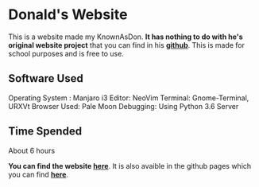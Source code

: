 Donald's Website
===

This is a website made my KnownAsDon. **It has nothing to do with he's original
website project** that you can find in his
**[github](http://github.com/knownasdon)**. This is made for school purposes and
is free to use.



Software Used
---

Operating System : Manjaro i3
Editor: NeoVim
Terminal: Gnome-Terminal, URXVt
Browser Used: Pale Moon
Debugging: Using Python 3.6 Server



Time Spended
---

About 6 hours

**You can find the website [here](https://theghostfromshadow.000webhostapp.com)**. It is also avaible in the github pages which you can find **[here](https://knownasdon.github.io/SchoolWebsite)**.
